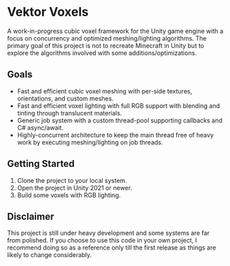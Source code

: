 # Vektor Voxels
A work-in-progress cubic voxel framework for the Unity game engine with a focus on concurrency and optimized meshing/lighting algorithms. The primary goal of this project is not to recreate Minecraft in Unity but to explore the algorithms involved with some additions/optimizations.

## Goals
 - Fast and efficient cubic voxel meshing with per-side textures, orientations, and custom meshes.
 - Fast and efficient voxel lighting with full RGB support with blending and tinting through translucent materials.
 - Generic job system with a custom thread-pool supporting callbacks and C# async/await.
 - Highly-concurrent architecture to keep the main thread free of heavy work by executing meshing/lighting on job threads.
 
## Getting Started
 1. Clone the project to your local system.
 2. Open the project in Unity 2021 or newer.
 3. Build some voxels with RGB lighting.
 
## Disclaimer
This project is still under heavy development and some systems are far from polished. If you choose to use this code in your own project, I recommend doing so as a reference only till the first release as things are likely to change considerably.
